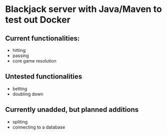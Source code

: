 # Blackjack server with Java/Maven to test out Docker
## Current functionalities:
* hitting
* passing
* core game resolution
## Untested functionalities
* betting
* doubling down
## Currently unadded, but planned additions
* spliting
* connecting to a database
